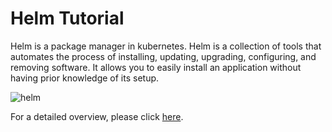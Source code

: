 # Helm Tutorial 

Helm is a package manager in kubernetes. Helm is a collection of tools that automates the process of installing, updating, upgrading, configuring, and removing software. It allows you to easily install an application without having prior knowledge of its setup.

![helm](https://github.com/DhruvinSoni30/Helm-Demo/blob/main/images/helm.png)

For a detailed overview, please click [here](https://medium.com/@dksoni4530/the-complete-overview-of-helm-f470c38f98c0). 
